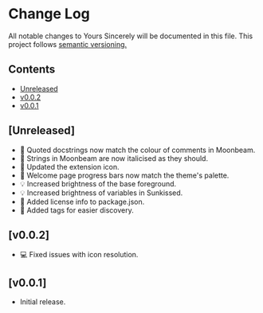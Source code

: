# Change Log

All notable changes to Yours Sincerely will be documented in this file.
This project follows [semantic versioning.](https://semver.org/)

## Contents
- [Unreleased](#unreleased)
- [v0.0.2](#v002)
- [v0.0.1](#v001)

## [Unreleased]
- 🌃 Quoted docstrings now match the colour of comments in Moonbeam.
- 🌃 Strings in Moonbeam are now italicised as they should. 
- 🌅 Updated the extension icon.
- 🎉 Welcome page progress bars now match the theme's palette.
- 💡 Increased brightness of the base foreground.
- 💡 Increased brightness of variables in Sunkissed.
- 📄 Added license info to package.json.
- 📄 Added tags for easier discovery.

## [v0.0.2]

- 💻 Fixed issues with icon resolution.

## [v0.0.1]

- Initial release.
